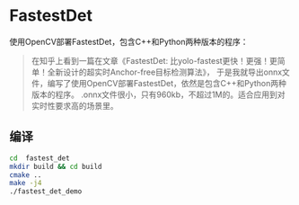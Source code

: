 # FastestDet

使用OpenCV部署FastestDet，包含C++和Python两种版本的程序：

> 在知乎上看到一篇在文章《FastestDet: 比yolo-fastest更快！更强！更简单！全新设计的超实时Anchor-free目标检测算法》，
于是我就导出onnx文件，编写了使用OpenCV部署FastestDet，依然是包含C++和Python两种版本的程序。
.onnx文件很小，只有960kb，不超过1M的。适合应用到对实时性要求高的场景里。

## 编译

```bash
cd  fastest_det
mkdir build && cd build
cmake ..
make -j4
./fastest_det_demo
```
	
